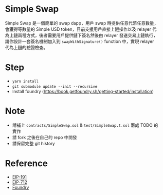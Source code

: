 # Simple Swap

Simple Swap 是一個簡單的 swap dapp，用戶 swap 時提供任意代幣任意數量，會獲得等數量的 Simple USD token，目前支援用戶直接上鏈操作以及 relayer 代為上鏈兩種方式，後者需要用戶提供鏈下簽名然後由 relayer 發送交易上鏈執行，請你設計一套簽名機制加入到 `swapWithSignature()` function 中，實現 relayer 代為上鏈的驗證檢查。

# Step

-   `yarn install`
-   `git submodule update --init --recursive`
-   Install foundry (https://book.getfoundry.sh/getting-started/installation)

# Note

-   請補上 `contracts/SimpleSwap.sol` & `test/SimpleSwap.t.sol` 兩處 TODO 的實作
-   請 fork 之後在自己的 repo 中開發
-   請保留完整 git history

# Reference

-   [EIP-191](https://eips.ethereum.org/EIPS/eip-191)
-   [EIP-712](https://eips.ethereum.org/EIPS/eip-712)
-   [Foundry](https://book.getfoundry.sh/getting-started/installation)
